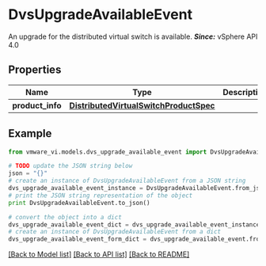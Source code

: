 # DvsUpgradeAvailableEvent

An upgrade for the distributed virtual switch is available.  ***Since:*** vSphere API 4.0 

## Properties
Name | Type | Description | Notes
------------ | ------------- | ------------- | -------------
**product_info** | [**DistributedVirtualSwitchProductSpec**](DistributedVirtualSwitchProductSpec.md) |  | 

## Example

```python
from vmware_vi.models.dvs_upgrade_available_event import DvsUpgradeAvailableEvent

# TODO update the JSON string below
json = "{}"
# create an instance of DvsUpgradeAvailableEvent from a JSON string
dvs_upgrade_available_event_instance = DvsUpgradeAvailableEvent.from_json(json)
# print the JSON string representation of the object
print DvsUpgradeAvailableEvent.to_json()

# convert the object into a dict
dvs_upgrade_available_event_dict = dvs_upgrade_available_event_instance.to_dict()
# create an instance of DvsUpgradeAvailableEvent from a dict
dvs_upgrade_available_event_form_dict = dvs_upgrade_available_event.from_dict(dvs_upgrade_available_event_dict)
```
[[Back to Model list]](../README.md#documentation-for-models) [[Back to API list]](../README.md#documentation-for-api-endpoints) [[Back to README]](../README.md)


